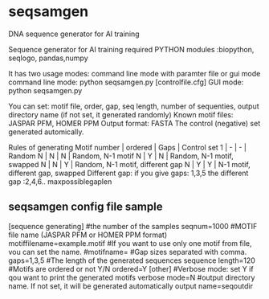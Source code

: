 # seqsamgen
DNA sequence generator for AI training


Sequence generator for AI training
required PYTHON modules :biopython, seqlogo, pandas,numpy

It has two usage modes: command line mode with paramter file or gui mode
command line mode: python seqsamgen.py  [controlfile.cfg]
GUI mode:          python seqsamgen.py

You can set: motif file, order, gap, seq length, number of sequenties, output directory name (if not set, it generated randomly)
Known motif files: JASPAR PFM, HOMER PPM
Output format: FASTA
The control (negative) set generated automically.

Rules of generating
Motif number  |   ordered    | Gaps       |            Control set
1             |     -        |    -       |  Random
N             |     N        |    N       |  Random, N-1 motif
N             |     Y        |    N       |  Random, N-1 motif, swapped
N             |     N        |    Y       |  Random, N-1 motif, different gap
N             |     Y        |    Y       |  N-1 motif, different gap, swapped
Different gap: if you give gaps: 1,3,5 the different gap :2,4,6.. maxpossiblegaplen


## seqsamgen config file sample
[sequence generating]
#the number of the samples
seqnum=1000
#MOTIF file name (JASPAR PFM or HOMER PPM format)
motiffilename=example.motif
#If you want to use only one motif from file, vou can set the name.
#motifname=
#Gap sizes separated with comma.
gaps=1,3,5
#The length of the generated sequences
sequence length=120
#Motifs are ordered or not Y/N
ordered=Y
[other]
#Verbose mode: set Y if qou want to print the generated motifs
verbose mode=N
#output directory name. If not set, it will be generated automatically
output name=seqoutdir
